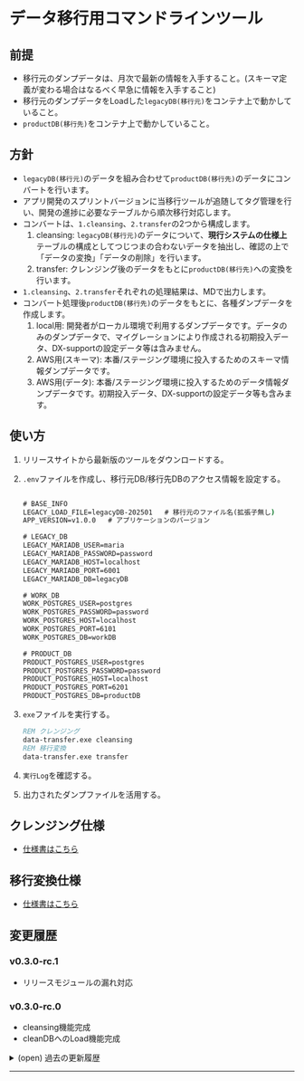 # データ移行用コマンドラインツール

## 前提

* 移行元のダンプデータは、月次で最新の情報を入手すること。(スキーマ定義が変わる場合はなるべく早急に情報を入手すること)
* 移行元のダンプデータをLoadした`legacyDB(移行元)`をコンテナ上で動かしていること。
* `productDB(移行先)`をコンテナ上で動かしていること。

## 方針

* `legacyDB(移行元)`のデータを組み合わせて`productDB(移行先)`のデータにコンバートを行います。
* アプリ開発のスプリントバージョンに当移行ツールが追随してタグ管理を行い、開発の進捗に必要なテーブルから順次移行対応します。
* コンバートは、`1.cleansing`、`2.transfer`の2つから構成します。
  1. cleansing: `legacyDB(移行元)`のデータについて、<b>現行システムの仕様上</b>テーブルの構成としてつじつまの合わないデータを抽出し、確認の上で「データの変換」「データの削除」を行います。
  2. transfer: クレンジング後のデータをもとに`productDB(移行先)`への変換を行います。
* `1.cleansing`、`2.transfer`それぞれの処理結果は、MDで出力します。
* コンバート処理後`productDB(移行先)`のデータをもとに、各種ダンプデータを作成します。
  1. local用: 開発者がローカル環境で利用するダンプデータです。データのみのダンプデータで、マイグレーションにより作成される初期投入データ、DX-supportの設定データ等は含みません。
  2. AWS用(スキーマ): 本番/ステージング環境に投入するためのスキーマ情報ダンプデータです。
  3. AWS用(データ): 本番/ステージング環境に投入するためのデータ情報ダンプデータです。初期投入データ、DX-supportの設定データ等も含みます。

## 使い方

1. リリースサイトから最新版のツールをダウンロードする。
2. `.env`ファイルを作成し、移行元DB/移行先DBのアクセス情報を設定する。

    ``` cmd

    # BASE_INFO
    LEGACY_LOAD_FILE=legacyDB-202501   # 移行元のファイル名(拡張子無し)
    APP_VERSION=v1.0.0   # アプリケーションのバージョン

    # LEGACY_DB
    LEGACY_MARIADB_USER=maria
    LEGACY_MARIADB_PASSWORD=password
    LEGACY_MARIADB_HOST=localhost
    LEGACY_MARIADB_PORT=6001
    LEGACY_MARIADB_DB=legacyDB

    # WORK_DB
    WORK_POSTGRES_USER=postgres
    WORK_POSTGRES_PASSWORD=password
    WORK_POSTGRES_HOST=localhost
    WORK_POSTGRES_PORT=6101
    WORK_POSTGRES_DB=workDB

    # PRODUCT_DB
    PRODUCT_POSTGRES_USER=postgres
    PRODUCT_POSTGRES_PASSWORD=password
    PRODUCT_POSTGRES_HOST=localhost
    PRODUCT_POSTGRES_PORT=6201
    PRODUCT_POSTGRES_DB=productDB
    ```

3. `exe`ファイルを実行する。

    ``` cmd
    REM クレンジング
    data-transfer.exe cleansing
    REM 移行変換
    data-transfer.exe transfer
    ```

4. `実行Log`を確認する。
5. 出力されたダンプファイルを活用する。

## クレンジング仕様

* [仕様書はこちら](docs/cleansing-spec.md)

## 移行変換仕様

* [仕様書はこちら](docs/transfer-spec.md)

## 変更履歴

### v0.3.0-rc.1

* リリースモジュールの漏れ対応

### v0.3.0-rc.0

* cleansing機能完成
* cleanDBへのLoad機能完成

<details><summary>(open) 過去の更新履歴</summary>

### v0.2.0

* maigration実行ログの出力
* 移行元データの件数表示

### v0.1.0

* versionコマンドの実装

</details>

-----
